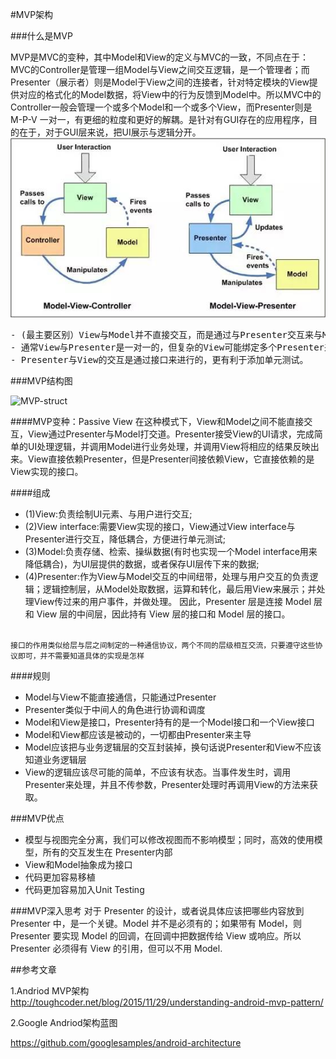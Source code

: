#MVP架构

###什么是MVP

MVP是MVC的变种，其中Model和View的定义与MVC的一致，不同点在于：MVC的Controller是管理一组Model与View之间交互逻辑，是一个管理者；而Presenter（展示者）则是Model于View之间的连接者，针对特定模块的View提供对应的格式化的Model数据，将View中的行为反馈到Model中。所以MVC中的Controller一般会管理一个或多个Model和一个或多个View，而Presenter则是 M-P-V 一对一，有更细的粒度和更好的解耦。是针对有GUI存在的应用程序，目的在于，对于GUI层来说，把UI展示与逻辑分开。
![mvc-vs-mvp](mvc-vs-mvp.jpg)

<pre>
- (最主要区别）View与Model并不直接交互，而是通过与Presenter交互来与Model间接交互。而在MVC中View可以与Model直接交互
- 通常View与Presenter是一对一的，但复杂的View可能绑定多个Presenter来处理逻辑。而Controller是基于行为的，并且可以被多个View共享，Controller可以负责决定显示哪个View
- Presenter与View的交互是通过接口来进行的，更有利于添加单元测试。
</pre>

###MVP结构图

![MVP-struct](MVP-struct.png)

####MVP变种：Passive View
在这种模式下，View和Model之间不能直接交互，View通过Presenter与Model打交道。Presenter接受View的UI请求，完成简单的UI处理逻辑，并调用Model进行业务处理，并调用View将相应的结果反映出来。View直接依赖Presenter，但是Presenter间接依赖View，它直接依赖的是View实现的接口。

####组成

- (1)View:负责绘制UI元素、与用户进行交互;
- (2)View interface:需要View实现的接口，View通过View interface与Presenter进行交互，降低耦合，方便进行单元测试;
- (3)Model:负责存储、检索、操纵数据(有时也实现一个Model interface用来降低耦合)，为UI层提供的数据，或者保存UI层传下来的数据;
- (4)Presenter:作为View与Model交互的中间纽带，处理与用户交互的负责逻辑；逻辑控制层，从Model处取数据，运算和转化，最后用View来展示；并处理View传过来的用户事件，并做处理。
   因此，Presenter 层是连接 Model 层和 View 层的中间层，因此持有 View 层的接口和 Model 层的接口。
   
<code>
接口的作用类似给层与层之间制定的一种通信协议，两个不同的层级相互交流，只要遵守这些协议即可，并不需要知道具体的实现是怎样
</code>



####规则
- Model与View不能直接通信，只能通过Presenter
- Presenter类似于中间人的角色进行协调和调度
- Model和View是接口，Presenter持有的是一个Model接口和一个View接口
- Model和View都应该是被动的，一切都由Presenter来主导
- Model应该把与业务逻辑层的交互封装掉，换句话说Presenter和View不应该知道业务逻辑层
- View的逻辑应该尽可能的简单，不应该有状态。当事件发生时，调用Presenter来处理，并且不传参数，Presenter处理时再调用View的方法来获取。




###MVP优点
- 模型与视图完全分离，我们可以修改视图而不影响模型；同时，高效的使用模型，所有的交互发生在    Presenter内部
- View和Model抽象成为接口
- 代码更加容易移植
- 代码更加容易加入Unit Testing

###MVP深入思考
对于 Presenter 的设计，或者说具体应该把哪些内容放到 Presenter 中，是一个关键。Model 并不是必须有的；如果带有 Model，则 Presenter 要实现 Model 的回调，在回调中把数据传给 View 或响应。所以 Presenter 必须得有 View 的引用，但可以不用 Model.





##参考文章

1.Andriod MVP架构<br/>
<http://toughcoder.net/blog/2015/11/29/understanding-android-mvp-pattern/>

2.Google Andriod架构蓝图

<https://github.com/googlesamples/android-architecture>